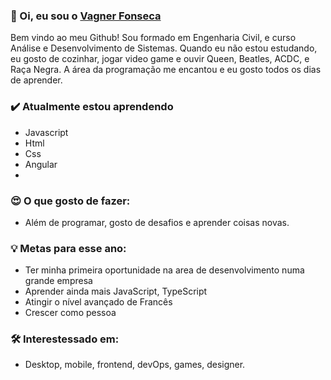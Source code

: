 
###  👋 Oi, eu sou o [Vagner Fonseca](https://www.linkedin.com/in/vagnercfonseca/)

Bem vindo ao meu Github! Sou formado em Engenharia Civil, e curso Análise e Desenvolvimento de Sistemas. Quando eu não estou estudando, eu gosto de cozinhar, jogar video game e ouvir Queen, Beatles, ACDC, e Raça Negra. 
A área da programação me encantou e eu gosto todos os dias de aprender.

### ✔️ Atualmente estou aprendendo
- Javascript 
- Html
- Css
- Angular
- 

### 😍 O que gosto de fazer:
- Além de programar, gosto de desafios e aprender coisas novas.

### 💡 Metas para esse ano:
- Ter minha primeira oportunidade na area de desenvolvimento numa grande empresa
- Aprender ainda mais JavaScript, TypeScript
- Atingir o nível avançado de Francês
- Crescer como pessoa

### 🛠 Interestessado em:
- Desktop, mobile, frontend, devOps, games, designer.

